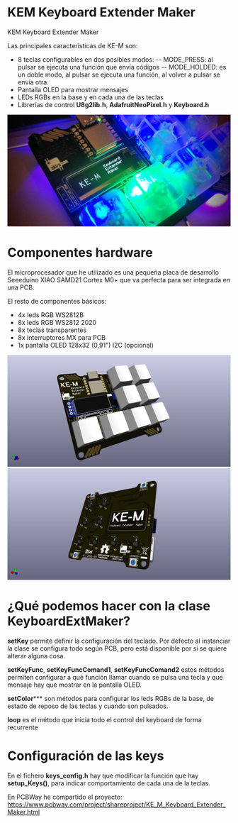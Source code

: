 # KEM Keyboard Extender Maker
KEM Keyboard Extender Maker

Las principales características de KE-M son:

- 8 teclas configurables en dos posibles modos:
-- MODE_PRESS: al pulsar se ejecuta una función que envía códigos
-- MODE_HOLDED: es un doble modo, al pulsar se ejecuta una función, al volver a pulsar se envía otra.
- Pantalla OLED para mostrar mensajes
- LEDs RGBs en la base y en cada una de las teclas
- Librerías de control **U8g2lib.h**, **AdafruitNeoPixel.h** y **Keyboard.h**

![](https://github.com/akirasan/KEM_KeyboardExtenderMaker/blob/main/images/KE-M%20keyboard%20extender%20maker.jpg)

# Componentes hardware
El microprocesador que he utilizado es una pequeña placa de desarrollo Seeeduino XIAO SAMD21 Cortex M0+ que va perfecta para ser integrada en una PCB.

El resto de componentes básicos:

- 4x leds RGB WS2812B
- 8x leds RGB WS2812 2020
- 8x teclas transparentes
- 8x interruptores MX para PCB
- 1x pantalla OLED 128x32 (0,91") I2C (opcional)

![](https://github.com/akirasan/KEM_KeyboardExtenderMaker/blob/main/images/KEM004.jpg)
![](https://github.com/akirasan/KEM_KeyboardExtenderMaker/blob/main/images/KEM005.jpg)

# ¿Qué podemos hacer con la clase KeyboardExtMaker?

**setKey** permite definir la configuración del teclado. Por defecto al instanciar la clase se configura todo según PCB, pero está disponible por si se quiere alterar alguna cosa.

**setKeyFunc**, **setKeyFuncComand1**, **setKeyFuncComand2** estos métodos permiten configurar a qué función llamar cuando se pulsa una tecla y que mensaje hay que mostrar en la pantalla OLED.

**setColor***** son métodos para configurar los leds RGBs de la base, de estado de reposo de las teclas y cuando son pulsados.

**loop** es el método que inicia todo el control del keyboard de forma recurrente

# Configuración de las keys
En el fichero **keys_config.h** hay que modificar la función que hay **setup_Keys()**, para indicar comportamiento de cada una de la teclas.

En PCBWay he compartido el proyecto:
https://www.pcbway.com/project/shareproject/KE_M_Keyboard_Extender_Maker.html
